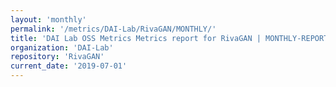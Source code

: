 ```yaml
---
layout: 'monthly'
permalink: '/metrics/DAI-Lab/RivaGAN/MONTHLY/'
title: 'DAI Lab OSS Metrics Metrics report for RivaGAN | MONTHLY-REPORT-2019-07-01'
organization: 'DAI-Lab'
repository: 'RivaGAN'
current_date: '2019-07-01'
---
```


